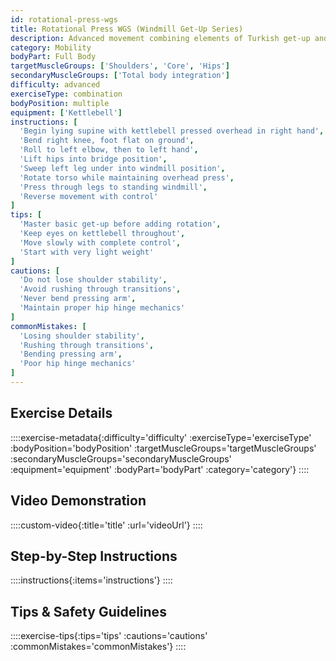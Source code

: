 ```yaml
---
id: rotational-press-wgs
title: Rotational Press WGS (Windmill Get-Up Series)
description: Advanced movement combining elements of Turkish get-up and windmill with rotational pressing, developing total-body mobility, stability, and coordination.
category: Mobility
bodyPart: Full Body
targetMuscleGroups: ['Shoulders', 'Core', 'Hips']
secondaryMuscleGroups: ['Total body integration']
difficulty: advanced
exerciseType: combination
bodyPosition: multiple
equipment: ['Kettlebell']
instructions: [
  'Begin lying supine with kettlebell pressed overhead in right hand',
  'Bend right knee, foot flat on ground',
  'Roll to left elbow, then to left hand',
  'Lift hips into bridge position',
  'Sweep left leg under into windmill position',
  'Rotate torso while maintaining overhead press',
  'Press through legs to standing windmill',
  'Reverse movement with control'
]
tips: [
  'Master basic get-up before adding rotation',
  'Keep eyes on kettlebell throughout',
  'Move slowly with complete control',
  'Start with very light weight'
]
cautions: [
  'Do not lose shoulder stability',
  'Avoid rushing through transitions',
  'Never bend pressing arm',
  'Maintain proper hip hinge mechanics'
]
commonMistakes: [
  'Losing shoulder stability',
  'Rushing through transitions',
  'Bending pressing arm',
  'Poor hip hinge mechanics'
]
---
```


## Exercise Details

::::exercise-metadata{:difficulty='difficulty' :exerciseType='exerciseType' :bodyPosition='bodyPosition' :targetMuscleGroups='targetMuscleGroups' :secondaryMuscleGroups='secondaryMuscleGroups' :equipment='equipment' :bodyPart='bodyPart' :category='category'}
::::

## Video Demonstration

::::custom-video{:title='title' :url='videoUrl'}
::::

## Step-by-Step Instructions

::::instructions{:items='instructions'}
::::

## Tips & Safety Guidelines

::::exercise-tips{:tips='tips' :cautions='cautions' :commonMistakes='commonMistakes'}
::::
